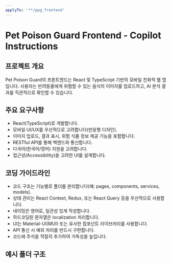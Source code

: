 ```yaml
---
applyTo: '**/ppg_frontend'
---
```


# Pet Poison Guard Frontend - Copilot Instructions

## 프로젝트 개요
Pet Poison Guard의 프론트엔드는 React 및 TypeScript 기반의 모바일 친화적 웹 앱입니다. 사용자는 반려동물에게 위험할 수 있는 음식의 이미지를 업로드하고, AI 분석 결과를 직관적으로 확인할 수 있습니다.

## 주요 요구사항
- React(TypeScript)로 개발합니다.
- 모바일 UI/UX를 우선적으로 고려합니다(반응형 디자인).
- 이미지 업로드, 결과 표시, 위험 식품 정보 제공 기능을 포함합니다.
- RESTful API를 통해 백엔드와 통신합니다.
- 다국어(한국어/영어) 지원을 고려합니다.
- 접근성(Accessibility)을 고려한 UI를 설계합니다.

## 코딩 가이드라인
- 코드 구조는 기능별로 폴더를 분리합니다(예: pages, components, services, models).
- 상태 관리는 React Context, Redux, 또는 React Query 등을 우선적으로 사용합니다.
- 네이밍은 영어로, 일관성 있게 작성합니다.
- 하드코딩된 문자열은 localization 처리합니다.
- UI는 Material-UI(MUI) 또는 유사한 컴포넌트 라이브러리를 사용합니다.
- API 통신 시 예외 처리를 반드시 구현합니다.
- 코드에 주석을 적절히 추가하여 가독성을 높입니다.

## 예시 폴더 구조